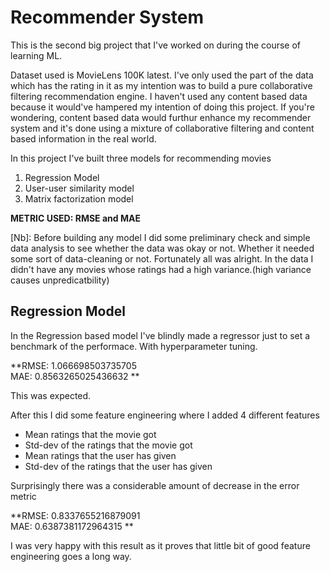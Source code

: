 # Recommender System

This is the second big project that I've worked on during the course of learning ML.

Dataset used is MovieLens 100K latest. I've only used the part of the data which has the rating in it as my intention was to build a pure collaborative filtering recommendation engine. I haven't used any content based data because it would've hampered my intention of doing this project. If you're wondering, content based data would furthur enhance my recommender system and it's done using a mixture of collaborative filtering and content based information in the real world.

In this project I've built three models for recommending movies 
1. Regression Model
2. User-user similarity model
3. Matrix factorization model

**METRIC USED: RMSE and MAE**

[Nb]: Before building any model I did some preliminary check and simple data analysis to see whether the data was okay or not. Whether it needed some sort of data-cleaning or not. Fortunately all was alright. In the data I didn't have any movies whose ratings had a high variance.(high variance causes unpredicatbility)

## Regression Model
In the Regression based model I've blindly made a regressor just to set a benchmark of the performace. With hyperparameter tuning. 

**RMSE: 1.066698503735705 <br>
MAE: 0.8563265025436632 **

This was expected.

After this I did some feature engineering where I added 4 different features
* Mean ratings that the movie got
* Std-dev of the ratings that the movie got
* Mean ratings that the user has given
* Std-dev of the ratings that the user has given

Surprisingly there was a considerable amount of decrease in the error metric

**RMSE: 0.8337655216879091 <br>
MAE: 0.6387381172964315 **

I was very happy with this result as it proves that little bit of good feature engineering goes a long way.
